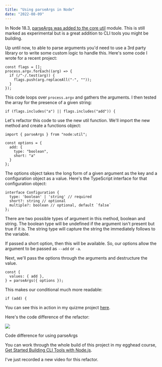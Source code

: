 ```yaml
---
title: "Using parseArgs in Node"
date: "2022-08-09"
---
```


In Node 18.3, [parseArgs was added to the core util](https://nodejs.org/api/util.html#utilparseargsconfig) module. This is still marked as experimental but is a great addition to CLI tools you might be building.

Up until now, to able to parse arguments you'd need to use a 3rd party library or to write some custom logic to handle this. Here's some code I wrote for a recent project:

```
const flags = [];
process.argv.forEach((arg) => {
  if (/^-/.test(arg)) {
    flags.push(arg.replaceAll("-", ""));
  }
});
```

This code loops over `process.argv` and gathers the arguments. I then tested the array for the presence of a given string:

```
if (flags.includes("a") || flags.includes("add")) {
```

Let's refactor this code to use the new util function. We'll import the new method and create a functions object:

```
import { parseArgs } from "node:util";

const options = { 
  add: { 
    type: "boolean", 
    short: "a" 
  } 
};
```

The options object takes the long form of a given argument as the key and a configuration object as a value. Here's the TypeScript interface for that configuration object:

```
interface Configuration {
  type: 'boolean' | 'string' // required
  short?: string // optional
  multiple?: boolean // optional, default `false`
};
```

There are two possible types of argument in this method, boolean and string. The boolean type will be undefined if the argument isn't present but true if it is. The string type will capture the string the immediately follows to the variable.

If passed a short option, then this will be available. So, our options allow the argument to be passed as `--add` or `-a`.

Next, we'll pass the options through the arguments and destructure the value.

```
const {
  values: { add },
} = parseArgs({ options });
```

This makes our conditional much more readable:

```
if (add) {
```

You can see this in action in my quizme project [here](https://github.com/doingandlearning/egghead-building-a-node-cli/tree/main/16-using-parseargs).

Here's the code difference of the refactor:

![](https://res.cloudinary.com/kc-cloud/images/v1660060007/CleanShot-2022-08-09-at-16.46.08/CleanShot-2022-08-09-at-16.46.08.png?_i=AA)

Code difference for using parseArgs

You can work through the whole build of this project in my egghead course, [Get Started Building CLI Tools with Node.js](https://egghead.io/courses/get-started-building-cli-tools-with-node-js-2af0caec).

I've just recorded a new video for this refactor.
